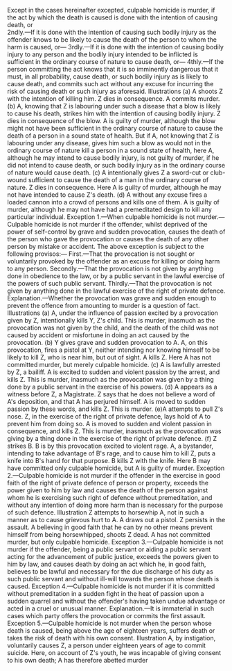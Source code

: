 Except in the cases hereinafter excepted, culpable homicide is murder, if the act by which the death is caused is done with the intention of causing death, or </br>
2ndly.—If it is done with the intention of causing such bodily injury as the offender knows to be likely to cause the death of the person to whom the harm is caused, or—
3rdly.—If it is done with the intention of causing bodily injury to any person and the bodily injury intended to be inflicted is sufficient in the ordinary course of nature to cause death, or—
4thly.—If the person committing the act knows that it is so imminently dangerous that it must, in all probability, cause death, or such bodily injury as is likely to cause death, and commits such act without any excuse for incurring the risk of causing death or such injury as aforesaid.
Illustrations
(a) A shoots Z with the intention of killing him. Z dies in consequence. A commits murder.
(b) A, knowing that Z is labouring under such a disease that a blow is likely to cause his death, strikes him with the intention of causing bodily injury. Z dies in consequence of the blow. A is guilty of murder, although the blow might not have been sufficient in the ordinary course of nature to cause the death of a person in a sound state of health. But if A, not knowing that Z is labouring under any disease, gives him such a blow as would not in the ordinary course of nature kill a person in a sound state of health, here A, although he may intend to cause bodily injury, is not guilty of murder, if he did not intend to cause death, or such bodily injury as in the ordinary course of nature would cause death.
(c) A intentionally gives Z a sword-cut or club-wound sufficient to cause the death of a man in the ordinary course of nature. Z dies in consequence. Here A is guilty of murder, although he may not have intended to cause Z's death.
(d) A without any excuse fires a loaded cannon into a crowd of persons and kills one of them. A is guilty of murder, although he may not have had a premeditated design to kill any particular individual.
Exception 1.—When culpable homicide is not murder.—Culpable homicide is not murder if the offender, whilst deprived of the power of self-control by grave and sudden provocation, causes the death of the person who gave the provocation or causes the death of any other person by mistake or accident.
The above exception is subject to the following provisos:—
First.—That the provocation is not sought or voluntarily provoked by the offender as an excuse for killing or doing harm to any person.
Secondly.—That the provocation is not given by anything done in obedience to the law, or by a public servant in the lawful exercise of the powers of such public servant.
Thirdly.—That the provocation is not given by anything done in the lawful exercise of the right of private defence.
Explanation.—Whether the provocation was grave and sudden enough to prevent the offence from amounting to murder is a question of fact.
Illustrations
(a) A, under the influence of passion excited by a provocation given by Z, intentionally kills Y, Z's child. This is murder, inasmuch as the provocation was not given by the child, and the death of the child was not caused by accident or misfortune in doing an act caused by the provocation.
(b) Y gives grave and sudden provocation to A. A, on this provocation, fires a pistol at Y, neither intending nor knowing himself to be likely to kill Z, who is near him, but out of sight. A kills Z. Here A has not committed murder, but merely culpable homicide.
(c) A is lawfully arrested by Z, a bailiff. A is excited to sudden and violent passion by the arrest, and kills Z. This is murder, inasmuch as the provocation was given by a thing done by a public servant in the exercise of his powers.
(d) A appears as a witness before Z, a Magistrate. Z says that he does not believe a word of A's deposition, and that A has perjured himself. A is moved to sudden passion by these words, and kills Z. This is murder.
(e)A attempts to pull Z's nose. Z, in the exercise of the right of private defence, lays hold of A to prevent him from doing so. A is moved to sudden and violent passion in consequence, and kills Z. This is murder, inasmuch as the provocation was giving by a thing done in the exercise of the right of private defence.
(f) Z strikes B. B is by this provocation excited to violent rage. A, a bystander, intending to take advantage of B's rage, and to cause him to kill Z, puts a knife into B's hand for that purpose. B kills Z with the knife. Here B may have committed only culpable homicide, but A is guilty of murder.
Exception 2.—Culpable homicide is not murder if the offender in the exercise in good faith of the right of private defence of person or property, exceeds the power given to him by law and causes the death of the person against whom he is exercising such right of defence without premeditation, and without any intention of doing more harm than is necessary for the purpose of such defence.
Illustration
Z attempts to horsewhip A, not in such a manner as to cause grievous hurt to A. A draws out a pistol. Z persists in the assault. A believing in good faith that he can by no other means prevent himself from being horsewhipped, shoots Z dead. A has not committed murder, but only culpable homicide.
Exception 3.—Culpable homicide is not murder if the offender, being a public servant or aiding a public servant acting for the advancement of public justice, exceeds the powers given to him by law, and causes death by doing an act which he, in good faith, believes to be lawful and necessary for the due discharge of his duty as such public servant and without ill-will towards the person whose death is caused.
Exception 4.—Culpable homicide is not murder if it is committed without premeditation in a sudden fight in the heat of passion upon a sudden quarrel and without the offender's having taken undue advantage or acted in a cruel or unusual manner.
Explanation.—It is immaterial in such cases which party offers the provocation or commits the first assault.
Exception 5.—Culpable homicide is not murder when the person whose death is caused, being above the age of eighteen years, suffers death or takes the risk of death with his own consent.
Illustration
A, by instigation, voluntarily causes Z, a person under eighteen years of age to commit suicide. Here, on account of Z's youth, he was incapable of giving consent to his own death; A has therefore abetted murder
